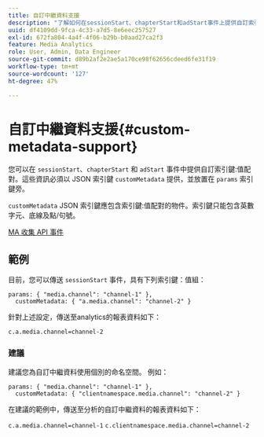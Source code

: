 ```yaml
---
title: 自訂中繼資料支援
description: "了解如何在sessionStart、chapterStart和adStart事件上提供自訂索引鍵：值配對。"
uuid: df4109dd-9fca-4c33-a7d5-8e6eec257527
exl-id: 672fa804-4a4f-4f06-b29b-b0aad27ca2f3
feature: Media Analytics
role: User, Admin, Data Engineer
source-git-commit: d89b2af2e2ae5a170ce98f62656cdeed6fe31f19
workflow-type: tm+mt
source-wordcount: '127'
ht-degree: 47%

---
```


# 自訂中繼資料支援{#custom-metadata-support}

您可以在 `sessionStart`、`chapterStart` 和 `adStart` 事件中提供自訂索引鍵:值配對。這些資訊必須以 JSON 索引鍵 `customMetadata` 提供，並放置在 `params` 索引鍵旁。

`customMetadata` JSON 索引鍵應包含索引鍵:值配對的物件。索引鍵只能包含英數字元、底線及點/句號。

[MA 收集 API 事件](/help/media-collection-api/mc-api-ref/mc-api-events-req.md)

## 範例

目前，您可以傳送 `sessionStart` 事件，具有下列索引鍵：值組：

```
params: { "media.channel": "channel-1" },
  customMetadata: { "a.media.channel": "channel-2" }
```

針對上述設定，傳送至analytics的報表資料如下：

`c.a.media.channel=channel-2`

### 建議

建議您為自訂中繼資料使用個別的命名空間。 例如：

```
params: { "media.channel": "channel-1" },
  customMetadata: { "clientnamespace.media.channel": "channel-2" }
```

在建議的範例中，傳送至分析的自訂中繼資料的報表資料如下：

`c.a.media.channel=channel-1`
`c.clientnamespace.media.channel=channel-2`
